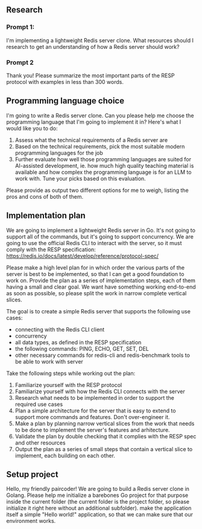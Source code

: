 ## Research

### Prompt 1:

I'm implementing a lightweight Redis server clone. What resources should I research to get an understanding of how a Redis server should work?

### Prompt 2

Thank you! Please summarize the most important parts of the RESP protocol with examples in less than 300 words.


## Programming language choice

I'm going to write a Redis server clone. Can you please help me choose the programming language that I'm going to implement it in? Here's what I would like you to do:

1) Assess what the technical requirements of a Redis server are
2) Based on the technical requirements, pick the most suitable modern programming languages for the job
3) Further evaluate how well those programming languages are suited for AI-assisted development, ie. how much high quality teaching material is available and how complex the programming language is for an LLM to work with. Tune your picks based on this evaluation.

Please provide as output two different options for me to weigh, listing the pros and cons of both of them.


## Implementation plan

We are going to implement a lightweight Redis server in Go. It's not going to support all of the commands, but it's going to support concurrency. We are going to use the official Redis CLI to interact with the server, so it must comply with the RESP specification: https://redis.io/docs/latest/develop/reference/protocol-spec/

Please make a high level plan for in which order the various parts of the server is best to be implemented, so that I can get a good foundation to work on. Provide the plan as a series of implementation steps, each of them having a small and clear goal. We want have something working end-to-end as soon as possible, so please split the work in narrow complete vertical slices.

The goal is to create a simple Redis server that supports the following use cases:

- connecting with the Redis CLI client
- concurrency
- all data types, as defined in the RESP specification
- the following commands: PING, ECHO, GET, SET, DEL
- other necessary commands for redis-cli and redis-benchmark tools to be able to work with server

Take the following steps while working out the plan:

1. Familiarize yourself with the RESP protocol
2. Familiarize yourself with how the Redis CLI connects with the server
3. Research what needs to be implemented in order to support the required use cases
4. Plan a simple architecture for the server that is easy to extend to support more commands and features. Don't over-engineer it.
5. Make a plan by planning narrow vertical slices from the work that needs to be done to implement the server's features and arhitecture.
6. Validate the plan by double checking that it complies with the RESP spec and other resources
7. Output the plan as a series of small steps that contain a vertical slice to implement, each building on each other.


## Setup project

Hello, my friendly paircoder! We are going to build a Redis server clone in Golang. Please help me initialize a barebones Go project for that purpose inside the current folder (the current folder is the project folder, so please initialize it right here without an additional subfolder). make the application itself a simple "Hello world!" application, so that we can make sure that our environment works.